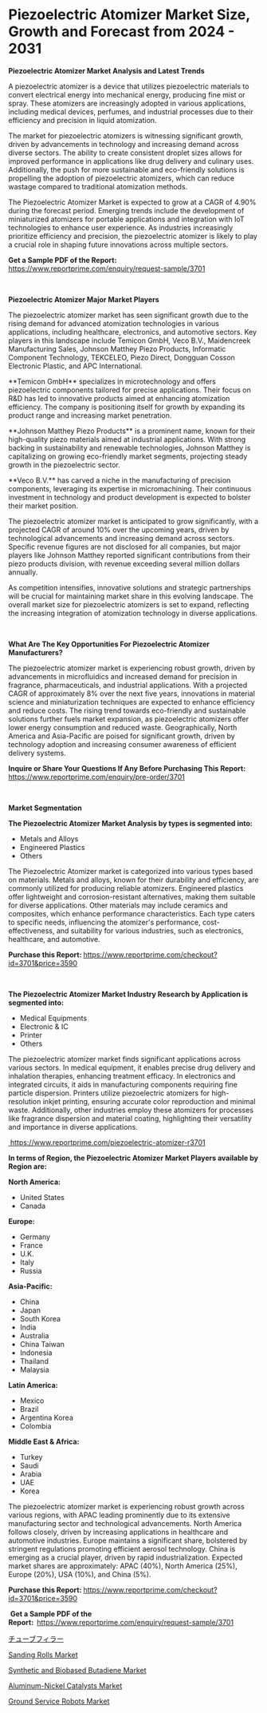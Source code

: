 <p><h1>Piezoelectric Atomizer Market Size, Growth and Forecast from 2024 - 2031</h1></p><p><strong>Piezoelectric Atomizer Market Analysis and Latest Trends</strong></p>
<p><p>A piezoelectric atomizer is a device that utilizes piezoelectric materials to convert electrical energy into mechanical energy, producing fine mist or spray. These atomizers are increasingly adopted in various applications, including medical devices, perfumes, and industrial processes due to their efficiency and precision in liquid atomization. </p><p>The market for piezoelectric atomizers is witnessing significant growth, driven by advancements in technology and increasing demand across diverse sectors. The ability to create consistent droplet sizes allows for improved performance in applications like drug delivery and culinary uses. Additionally, the push for more sustainable and eco-friendly solutions is propelling the adoption of piezoelectric atomizers, which can reduce wastage compared to traditional atomization methods.</p><p>The Piezoelectric Atomizer Market is expected to grow at a CAGR of 4.90% during the forecast period. Emerging trends include the development of miniaturized atomizers for portable applications and integration with IoT technologies to enhance user experience. As industries increasingly prioritize efficiency and precision, the piezoelectric atomizer is likely to play a crucial role in shaping future innovations across multiple sectors.</p></p>
<p><strong>Get a Sample PDF of the Report:&nbsp;</strong> <a href="https://www.reportprime.com/enquiry/request-sample/3701">https://www.reportprime.com/enquiry/request-sample/3701</a></p>
<p>&nbsp;</p>
<p><strong>Piezoelectric Atomizer Major Market Players</strong></p>
<p><p>The piezoelectric atomizer market has seen significant growth due to the rising demand for advanced atomization technologies in various applications, including healthcare, electronics, and automotive sectors. Key players in this landscape include Temicon GmbH, Veco B.V., Maidencreek Manufacturing Sales, Johnson Matthey Piezo Products, Informatic Component Technology, TEKCELEO, Piezo Direct, Dongguan Cosson Electronic Plastic, and APC International.</p><p>**Temicon GmbH** specializes in microtechnology and offers piezoelectric components tailored for precise applications. Their focus on R&D has led to innovative products aimed at enhancing atomization efficiency. The company is positioning itself for growth by expanding its product range and increasing market penetration.</p><p>**Johnson Matthey Piezo Products** is a prominent name, known for their high-quality piezo materials aimed at industrial applications. With strong backing in sustainability and renewable technologies, Johnson Matthey is capitalizing on growing eco-friendly market segments, projecting steady growth in the piezoelectric sector.</p><p>**Veco B.V.** has carved a niche in the manufacturing of precision components, leveraging its expertise in micromachining. Their continuous investment in technology and product development is expected to bolster their market position.</p><p>The piezoelectric atomizer market is anticipated to grow significantly, with a projected CAGR of around 10% over the upcoming years, driven by technological advancements and increasing demand across sectors. Specific revenue figures are not disclosed for all companies, but major players like Johnson Matthey reported significant contributions from their piezo products division, with revenue exceeding several million dollars annually.</p><p>As competition intensifies, innovative solutions and strategic partnerships will be crucial for maintaining market share in this evolving landscape. The overall market size for piezoelectric atomizers is set to expand, reflecting the increasing integration of atomization technology in diverse applications.</p></p>
<p>&nbsp;</p>
<p><strong>What Are The Key Opportunities For Piezoelectric Atomizer Manufacturers?</strong></p>
<p><p>The piezoelectric atomizer market is experiencing robust growth, driven by advancements in microfluidics and increased demand for precision in fragrance, pharmaceuticals, and industrial applications. With a projected CAGR of approximately 8% over the next five years, innovations in material science and miniaturization techniques are expected to enhance efficiency and reduce costs. The rising trend towards eco-friendly and sustainable solutions further fuels market expansion, as piezoelectric atomizers offer lower energy consumption and reduced waste. Geographically, North America and Asia-Pacific are poised for significant growth, driven by technology adoption and increasing consumer awareness of efficient delivery systems.</p></p>
<p><strong>Inquire or Share Your Questions If Any Before Purchasing This Report:</strong> <a href="https://www.reportprime.com/enquiry/pre-order/3701">https://www.reportprime.com/enquiry/pre-order/3701</a></p>
<p>&nbsp;</p>
<p><strong>Market Segmentation</strong></p>
<p><strong>The Piezoelectric Atomizer Market Analysis by types is segmented into:</strong></p>
<p><ul><li>Metals and Alloys</li><li>Engineered Plastics</li><li>Others</li></ul></p>
<p><p>The Piezoelectric Atomizer market is categorized into various types based on materials. Metals and alloys, known for their durability and efficiency, are commonly utilized for producing reliable atomizers. Engineered plastics offer lightweight and corrosion-resistant alternatives, making them suitable for diverse applications. Other materials may include ceramics and composites, which enhance performance characteristics. Each type caters to specific needs, influencing the atomizer's performance, cost-effectiveness, and suitability for various industries, such as electronics, healthcare, and automotive.</p></p>
<p><strong>Purchase this Report:&nbsp;</strong><a href="https://www.reportprime.com/checkout?id=3701&price=3590">https://www.reportprime.com/checkout?id=3701&price=3590</a></p>
<p>&nbsp;</p>
<p><strong>The Piezoelectric Atomizer Market Industry Research by Application is segmented into:</strong></p>
<p><ul><li>Medical Equipments</li><li>Electronic & IC</li><li>Printer</li><li>Others</li></ul></p>
<p><p>The piezoelectric atomizer market finds significant applications across various sectors. In medical equipment, it enables precise drug delivery and inhalation therapies, enhancing treatment efficacy. In electronics and integrated circuits, it aids in manufacturing components requiring fine particle dispersion. Printers utilize piezoelectric atomizers for high-resolution inkjet printing, ensuring accurate color reproduction and minimal waste. Additionally, other industries employ these atomizers for processes like fragrance dispersion and material coating, highlighting their versatility and importance in diverse applications.</p></p>
<p><a href="https://www.reportprime.com/piezoelectric-atomizer-r3701">&nbsp;https://www.reportprime.com/piezoelectric-atomizer-r3701</a></p>
<p><strong>In terms of Region, the Piezoelectric Atomizer Market Players available by Region are:</strong></p>
<p>
    <p> <strong> North America: </strong>
        <ul>
            <li>United States</li>
            <li>Canada</li>
        </ul>
        </p> 
    <p> <strong> Europe: </strong>
        <ul>
            <li>Germany</li>
            <li>France</li>
            <li>U.K.</li>
            <li>Italy</li>
            <li>Russia</li>
        </ul>
        </p> 
    <p> <strong> Asia-Pacific: </strong>
        <ul>
            <li>China</li>
            <li>Japan</li>
            <li>South Korea</li>
            <li>India</li>
            <li>Australia</li>
            <li>China Taiwan</li>
            <li>Indonesia</li>
            <li>Thailand</li>
            <li>Malaysia</li>
        </ul>
        </p> 
    <p> <strong> Latin America: </strong>
        <ul>
            <li>Mexico</li>
            <li>Brazil</li>
            <li>Argentina Korea</li>
            <li>Colombia</li>
        </ul>
        </p> 
    <p> <strong> Middle East & Africa: </strong>
        <ul>
            <li>Turkey</li>
            <li>Saudi</li>
            <li>Arabia</li>
            <li>UAE</li>
            <li>Korea</li>
        </ul>
    </p>
    </p>
<p><p>The piezoelectric atomizer market is experiencing robust growth across various regions, with APAC leading prominently due to its extensive manufacturing sector and technological advancements. North America follows closely, driven by increasing applications in healthcare and automotive industries. Europe maintains a significant share, bolstered by stringent regulations promoting efficient aerosol technology. China is emerging as a crucial player, driven by rapid industrialization. Expected market shares are approximately: APAC (40%), North America (25%), Europe (20%), USA (10%), and China (5%).</p></p>
<p><strong>Purchase this Report: </strong><a href="https://www.reportprime.com/checkout?id=3701&price=3590">https://www.reportprime.com/checkout?id=3701&price=3590</a></p>
<p>&nbsp;<strong>Get a Sample PDF of the Report:&nbsp;&nbsp;</strong><a href="https://www.reportprime.com/enquiry/request-sample/3701">https://www.reportprime.com/enquiry/request-sample/3701</a></p>
<p><strong></strong></p>
<p><p><a href="https://github.com/lababdou/Market-Research-Report-List-6/blob/main/76786923875.md">チューブフィラー</a></p><p><a href="https://www.linkedin.com/pulse/future-trends-global-sanding-rolls-market-insights-analysis-3vxqf?trackingId=Jf%2BfnCk3Q3a0sjdJNuR0fA%3D%3D">Sanding Rolls Market</a></p><p><a href="https://issuu.com/reportprime-2/docs/synthetic-and-biobased-butadiene-ma_d54de3924aebdf">Synthetic and Biobased Butadiene Market</a></p><p><a href="https://issuu.com/reportprime-2/docs/aluminum-nickel-catalysts-market-si_a9f72d0f046ec1">Aluminum-Nickel Catalysts Market</a></p><p><a href="https://github.com/kathiestrine5ty/Market-Research-Report-List-1/blob/main/ground-service-robots-market.md">Ground Service Robots Market</a></p></p>